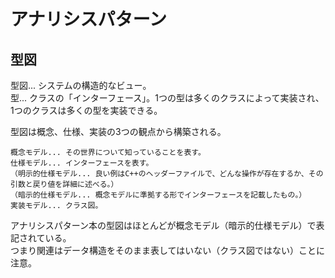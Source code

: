 # アナリシスパターン  
## 型図  
型図... システムの構造的なビュー。  
型... クラスの「インターフェース」。1つの型は多くのクラスによって実装され、1つのクラスは多くの型を実装できる。  
  
型図は概念、仕様、実装の3つの観点から構築される。  
```  
概念モデル... その世界について知っていることを表す。  
仕様モデル... インターフェースを表す。  
（明示的仕様モデル... 良い例はC++のヘッダーファイルで、どんな操作が存在するか、その引数と戻り値を詳細に述べる。）  
（暗示的仕様モデル... 概念モデルに準拠する形でインターフェースを記載したもの。）  
実装モデル... クラス図。  
```  
アナリシスパターン本の型図はほとんどが概念モデル（暗示的仕様モデル）で表記されている。  
つまり関連はデータ構造をそのまま表してはいない（クラス図ではない）ことに注意。  
  
  
